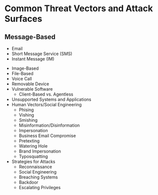 # Common Threat Vectors and Attack Surfaces

## Message-Based
* Email
* Short Message Service (SMS)
* Instant Message (IM)


- Image-Based
- File-Based
- Voice Call
- Removable Device
- Vulnerable Software
    * Client-Based vs. Agentless
- Unsupported Systems and Applications
- Human Vectors/Social Engineering
    * Phising
    * Vishing
    * Smishing
    * Misinformation/Disinformation
    * Impersonation
    * Business Email Compromise
    * Pretexting
    * Watering Hole
    * Brand Impersonation
    * Typosquatting
- Strategies for Attacks
    * Reconnaissance 
    * Social Engineering
    * Breaching Systems
    * Backdoor
    * Escalating Privileges